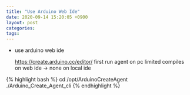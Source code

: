 ```yaml
---
title: "Use Arduino Web Ide"
date: 2020-09-14 15:20:05 +0900
layout: post
categories: 
tags: 
---
```


-   use arduino web ide

    https://create.arduino.cc/editor/
    first run agent on pc
    limited compiles on web ide -> none on local ide

{% highlight bash %}
cd /opt/ArduinoCreateAgent
./Arduino_Create_Agent_cli
{% endhighlight %}
